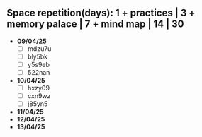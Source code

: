 ## Space repetition(days): 1 + practices | 3 + memory palace | 7 + mind map | 14 | 30

- **09/04/25**
    - [ ] mdzu7u
    - [ ] bly5bk
    - [ ] y5s9eb
    - [ ] 522nan
- **10/04/25**
    - [ ] hxzy09
    - [ ] cxn9wz
    - [ ] j85yn5
- **11/04/25**
- **12/04/25**
- **13/04/25**
